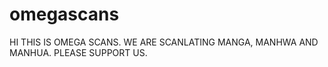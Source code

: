 # omegascans

HI THIS IS OMEGA SCANS.
WE ARE SCANLATING MANGA, MANHWA AND MANHUA.
PLEASE SUPPORT US.
